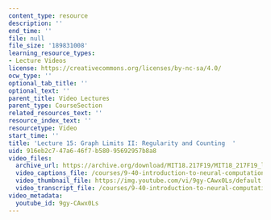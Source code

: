 ```yaml
---
content_type: resource
description: ''
end_time: ''
file: null
file_size: '189831008'
learning_resource_types:
- Lecture Videos
license: https://creativecommons.org/licenses/by-nc-sa/4.0/
ocw_type: ''
optional_tab_title: ''
optional_text: ''
parent_title: Video Lectures
parent_type: CourseSection
related_resources_text: ''
resource_index_text: ''
resourcetype: Video
start_time: ''
title: 'Lecture 15: Graph Limits II: Regularity and Counting  '
uid: 916eb2c7-47a6-46f7-b580-95692957b8a8
video_files:
  archive_url: https://archive.org/download/MIT18.217F19/MIT18_217F19_lec15_300k.mp4
  video_captions_file: /courses/9-40-introduction-to-neural-computation-spring-2018/9gy-CAwx0Ls_captions.vtt
  video_thumbnail_file: https://img.youtube.com/vi/9gy-CAwx0Ls/default.jpg
  video_transcript_file: /courses/9-40-introduction-to-neural-computation-spring-2018/9gy-CAwx0Ls_transcript.pdf
video_metadata:
  youtube_id: 9gy-CAwx0Ls
---
```

